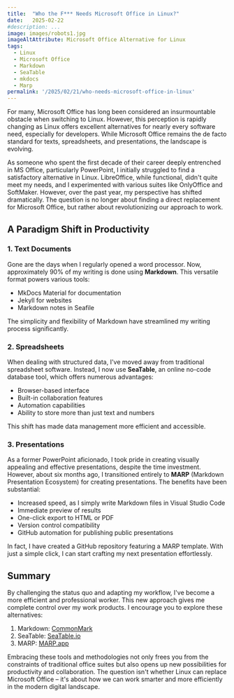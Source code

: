 ```yaml
---
title:  "Who the F*** Needs Microsoft Office in Linux?"
date:   2025-02-22
#description: ...
image: images/robots1.jpg
imageAltAttribute: Microsoft Office Alternative for Linux
tags: 
  - Linux
  - Microsoft Office
  - Markdown
  - SeaTable
  - mkdocs
  - Marp
permalink: '/2025/02/21/who-needs-microsoft-office-in-linux'
---
```


For many, Microsoft Office has long been considered an insurmountable obstacle when switching to Linux. However, this perception is rapidly changing as Linux offers excellent alternatives for nearly every software need, especially for developers. While Microsoft Office remains the de facto standard for texts, spreadsheets, and presentations, the landscape is evolving.

As someone who spent the first decade of their career deeply entrenched in MS Office, particularly PowerPoint, I initially struggled to find a satisfactory alternative in Linux. LibreOffice, while functional, didn't quite meet my needs, and I experimented with various suites like OnlyOffice and SoftMaker. However, over the past year, my perspective has shifted dramatically. The question is no longer about finding a direct replacement for Microsoft Office, but rather about revolutionizing our approach to work.

## A Paradigm Shift in Productivity

### 1. Text Documents

Gone are the days when I regularly opened a word processor. Now, approximately 90% of my writing is done using **Markdown**. This versatile format powers various tools:

- MkDocs Material for documentation
- Jekyll for websites
- Markdown notes in Seafile

The simplicity and flexibility of Markdown have streamlined my writing process significantly.

### 2. Spreadsheets

When dealing with structured data, I've moved away from traditional spreadsheet software. Instead, I now use **SeaTable**, an online no-code database tool, which offers numerous advantages:

- Browser-based interface
- Built-in collaboration features
- Automation capabilities
- Ability to store more than just text and numbers

This shift has made data management more efficient and accessible.

### 3. Presentations

As a former PowerPoint aficionado, I took pride in creating visually appealing and effective presentations, despite the time investment. However, about six months ago, I transitioned entirely to **MARP** (Markdown Presentation Ecosystem) for creating presentations. The benefits have been substantial:

- Increased speed, as I simply write Markdown files in Visual Studio Code
- Immediate preview of results
- One-click export to HTML or PDF
- Version control compatibility
- GitHub automation for publishing public presentations

In fact, I have created a GitHub repository featuring a MARP template. With just a simple click, I can start crafting my next presentation effortlessly.

## Summary

By challenging the status quo and adapting my workflow, I've become a more efficient and professional worker. This new approach gives me complete control over my work products. I encourage you to explore these alternatives:

1. Markdown: [CommonMark](https://commonmark.org/)
2. SeaTable: [SeaTable.io](https://seatable.io/)
3. MARP: [MARP.app](https://marp.app/)

Embracing these tools and methodologies not only frees you from the constraints of traditional office suites but also opens up new possibilities for productivity and collaboration. The question isn't whether Linux can replace Microsoft Office – it's about how we can work smarter and more efficiently in the modern digital landscape.
